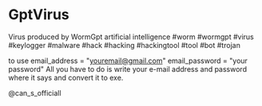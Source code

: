 # GptVirus
Virus produced by WormGpt artificial intelligence #worm #wormgpt #virus #keylogger #malware #hack #hacking #hackingtool #tool #bot #trojan


to use email_address = "youremail@gmail.com" email_password = "your password" All you have to do is write your e-mail address and password where it says and convert it to exe.

@can_s_officiall
